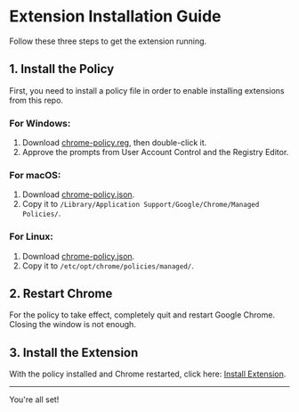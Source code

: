 # Extension Installation Guide

Follow these three steps to get the extension running.

## 1. Install the Policy

First, you need to install a policy file in order to enable installing extensions from this repo.

### For Windows:

1. Download [chrome-policy.reg](./chrome-policy.reg), then double-click it.
2. Approve the prompts from User Account Control and the Registry Editor.

### For macOS:

1. Download [chrome-policy.json](chrome-policy.json).
2. Copy it to `/Library/Application Support/Google/Chrome/Managed Policies/`.

### For Linux:

1. Download [chrome-policy.json](chrome-policy.json).
2. Copy it to `/etc/opt/chrome/policies/managed/`.

## 2. Restart Chrome

For the policy to take effect, completely quit and restart Google Chrome. Closing the window is not enough.

## 3. Install the Extension

With the policy installed and Chrome restarted, click here: [Install Extension](https://trmdi.github.io/mindfulness-bell/extension.crx).

---

You're all set!

